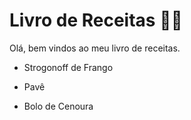 # Livro de Receitas :man_cook: #  



Olá, bem vindos ao meu livro de receitas.



- Strogonoff de Frango

- Pavê 

- Bolo de Cenoura

  
